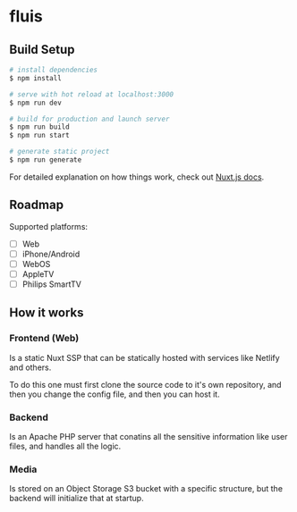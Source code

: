 # fluis

## Build Setup

```bash
# install dependencies
$ npm install

# serve with hot reload at localhost:3000
$ npm run dev

# build for production and launch server
$ npm run build
$ npm run start

# generate static project
$ npm run generate
```

For detailed explanation on how things work, check out [Nuxt.js docs](https://nuxtjs.org).

## Roadmap
Supported platforms:
- [ ] Web
- [ ] iPhone/Android
- [ ] WebOS
- [ ] AppleTV
- [ ] Philips SmartTV

## How it works
### Frontend (Web)
Is a static Nuxt SSP that can be statically
hosted with services like Netlify and others.

To do this one must first clone the source code
to it's own repository, and then you change
the config file, and then you can host it.

### Backend
Is an Apache PHP server that conatins all
the sensitive information like user files,
and handles all the logic.

### Media
Is stored on an Object Storage S3 bucket with
a specific structure, but the backend will
initialize that at startup. 